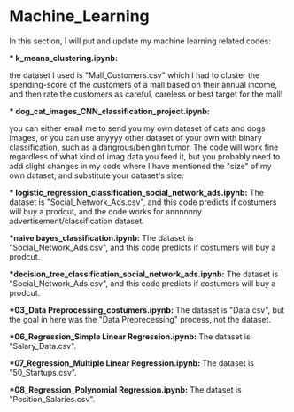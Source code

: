 # Machine_Learning
In this section, I will put and update my machine learning related codes:

<b>* k_means_clustering.ipynb:</b>

the dataset I used is "Mall_Customers.csv" which I had to cluster the spending-score of the customers of a mall based on their annual income, and then rate the customers as careful, careless or best target for the mall!


<b>* dog_cat_images_CNN_classification_project.ipynb:</b>

you can either email me to send you my own dataset of cats and dogs images, or you can use anyyyy other dataset of your own with binary classification, such as a dangrous/benighn tumor. The code will work fine regardless of what kind of imag data you feed it, but you probably need to add slight changes in my code where I have mentioned the "size" of my own dataset, and substitute your dataset's size.


<b>* logistic_regression_classification_social_network_ads.ipynb:</b>
The dataset is "Social_Network_Ads.csv", and this code predicts if costumers will buy a prodcut, and the code works for annnnnny advertisement/classification dataset.

<b> *naive bayes_classification.ipynb:</b>
The dataset is "Social_Network_Ads.csv", and this code predicts if costumers will buy a prodcut.

<b> *decision_tree_classification_social_network_ads.ipynb:</b>
The dataset is "Social_Network_Ads.csv", and this code predicts if costumers will buy a prodcut.

<b> *03_Data Preprocessing_costumers.ipynb:</b>
The dataset is "Data.csv", but the goal in here was the "Data Preprecessing" process, not the dataset.

<b> *06_Regression_Simple Linear Regression.ipynb:</b>
The dataset is "Salary_Data.csv".

<b> *07_Regression_Multiple Linear Regression.ipynb:</b>
The dataset is "50_Startups.csv".

<b> *08_Regression_Polynomial Regression.ipynb:</b>
The dataset is "Position_Salaries.csv".
